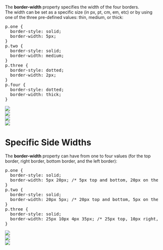 The <b>border-width</b> property specifies the width of the four borders.
<br>
The width can be set as a specific size (in px, pt, cm, em, etc) or by using one of the three pre-defined values: thin, medium, or thick:
<pre>
p.one {
  border-style: solid;
  border-width: 5px;
}
p.two {
  border-style: solid;
  border-width: medium;
}
p.three {
  border-style: dotted;
  border-width: 2px;
}
p.four {
  border-style: dotted;
  border-width: thick;
}
</pre>
<img src="https://i.imgur.com/m3uHrp3.png">
<br>
<img src="https://i.imgur.com/f61A1GH.png">
<br>
<img src="https://i.imgur.com/84V4K7W.png">
<br>
<img src="https://i.imgur.com/pIcg6I0.png">
<h1>Specific Side Widths</h1>
The <b>border-width</b> property can have from one to four values (for the top border, right border, bottom border, and the left border):
<pre>
p.one {
  border-style: solid;
  border-width: 5px 20px; /* 5px top and bottom, 20px on the sides */
}
p.two {
  border-style: solid;
  border-width: 20px 5px; /* 20px top and bottom, 5px on the sides */
}
p.three {
  border-style: solid;
  border-width: 25px 10px 4px 35px; /* 25px top, 10px right, 4px bottom and 35px left */
}
</pre>
<img src="https://i.imgur.com/gQR3JDG.png">
<br>
<img src="https://i.imgur.com/m2MhbGP.png">
<br>
<img src="https://i.imgur.com/4ncP8Dy.png">
